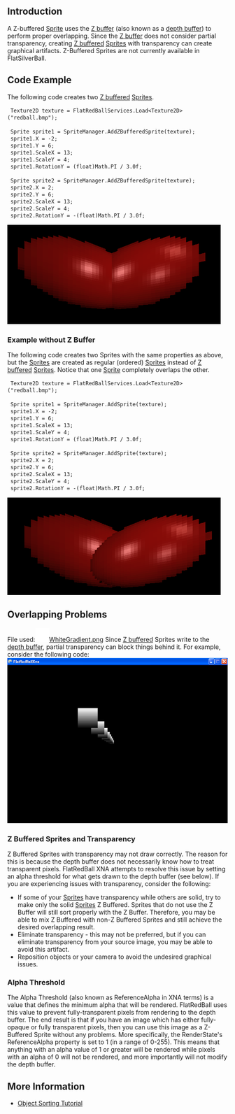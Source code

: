 ## Introduction

A Z-buffered [Sprite](/frb/docs/index.php?title=FlatRedBall.Sprite.md "FlatRedBall.Sprite") uses the [Z buffer](/frb/docs/index.php?title=General_Programming:Graphics:Depth_Buffer.md "General Programming:Graphics:Depth Buffer") (also known as a [depth buffer](/frb/docs/index.php?title=General_Programming:Graphics:Depth_Buffer.md "General Programming:Graphics:Depth Buffer")) to perform proper overlapping. Since the [Z buffer](/frb/docs/index.php?title=General_Programming:Graphics:Depth_Buffer.md "General Programming:Graphics:Depth Buffer") does not consider partial transparency, creating [Z buffered](/frb/docs/index.php?title=General_Programming:Graphics:Depth_Buffer.md "General Programming:Graphics:Depth Buffer") [Sprites](/frb/docs/index.php?title=FlatRedBall.Sprite.md "FlatRedBall.Sprite") with transparency can create graphical artifacts. Z-Buffered Sprites are not currently available in FlatSilverBall.

## Code Example

The following code creates two [Z buffered](/frb/docs/index.php?title=General_Programming:Graphics:Depth_Buffer.md "General Programming:Graphics:Depth Buffer") [Sprites](/frb/docs/index.php?title=FlatRedBall.Sprite.md "FlatRedBall.Sprite").

     Texture2D texture = FlatRedBallServices.Load<Texture2D>("redball.bmp");

     Sprite sprite1 = SpriteManager.AddZBufferedSprite(texture);
     sprite1.X = -2;
     sprite1.Y = 6;
     sprite1.ScaleX = 13;
     sprite1.ScaleY = 4;
     sprite1.RotationY = (float)Math.PI / 3.0f;

     Sprite sprite2 = SpriteManager.AddZBufferedSprite(texture);
     sprite2.X = 2;
     sprite2.Y = 6;
     sprite2.ScaleX = 13;
     sprite2.ScaleY = 4;
     sprite2.RotationY = -(float)Math.PI / 3.0f;

![ModifiedZBuffered.png](/media/migrated_media-ModifiedZBuffered.png)

### Example without Z Buffer

The following code creates two Sprites with the same properties as above, but the [Sprites](/frb/docs/index.php?title=FlatRedBall.Sprite.md "FlatRedBall.Sprite") are created as regular (ordered) [Sprites](/frb/docs/index.php?title=FlatRedBall.Sprite.md "FlatRedBall.Sprite") instead of [Z buffered](/frb/docs/index.php?title=General_Programming:Graphics:Depth_Buffer.md "General Programming:Graphics:Depth Buffer") [Sprites](/frb/docs/index.php?title=FlatRedBall.Sprite.md "FlatRedBall.Sprite"). Notice that one [Sprite](/frb/docs/index.php?title=FlatRedBall.Sprite.md "FlatRedBall.Sprite") completely overlaps the other.

     Texture2D texture = FlatRedBallServices.Load<Texture2D>("redball.bmp");

     Sprite sprite1 = SpriteManager.AddSprite(texture);
     sprite1.X = -2;
     sprite1.Y = 6;
     sprite1.ScaleX = 13;
     sprite1.ScaleY = 4;
     sprite1.RotationY = (float)Math.PI / 3.0f;

     Sprite sprite2 = SpriteManager.AddSprite(texture);
     sprite2.X = 2;
     sprite2.Y = 6;
     sprite2.ScaleX = 13;
     sprite2.ScaleY = 4;
     sprite2.RotationY = -(float)Math.PI / 3.0f;

![OrderedLayeredSprites.png](/media/migrated_media-OrderedLayeredSprites.png)

## Overlapping Problems

File used:![WhiteGradient.png](/media/migrated_media-WhiteGradient.png)[WhiteGradient.png](/frb/docs/images/1/1b/WhiteGradient.png.md "WhiteGradient.png") Since [Z buffered](/frb/docs/index.php?title=General_Programming:Graphics:Depth_Buffer.md "General Programming:Graphics:Depth Buffer") Sprites write to the [depth buffer](/frb/docs/index.php?title=General_Programming:Graphics:Depth_Buffer.md "General Programming:Graphics:Depth Buffer"), partial transparency can block things behind it. For example, consider the following code: ![UnorderedProblems.png](/media/migrated_media-UnorderedProblems.png)

### Z Buffered Sprites and Transparency

Z Buffered Sprites with transparency may not draw correctly. The reason for this is because the depth buffer does not necessarily know how to treat transparent pixels. FlatRedBall XNA attempts to resolve this issue by setting an alpha threshold for what gets drawn to the depth buffer (see below). If you are experiencing issues with transparency, consider the following:

-   If some of your [Sprites](/frb/docs/index.php?title=Sprite.md "Sprite") have transparency while others are solid, try to make only the solid [Sprites](/frb/docs/index.php?title=Sprite.md "Sprite") Z Buffered. Sprites that do not use the Z Buffer will still sort properly with the Z Buffer. Therefore, you may be able to mix Z Buffered with non-Z Buffered Sprites and still achieve the desired overlapping result.
-   Eliminate transparency - this may not be preferred, but if you can eliminate transparency from your source image, you may be able to avoid this artifact.
-   Reposition objects or your camera to avoid the undesired graphical issues.

### Alpha Threshold

The Alpha Threshold (also known as ReferenceAlpha in XNA terms) is a value that defines the minimum alpha that will be rendered. FlatRedBall uses this value to prevent fully-transparent pixels from rendering to the depth buffer. The end result is that if you have an image which has either fully-opaque or fully transparent pixels, then you can use this image as a Z-Buffered Sprite without any problems. More specifically, the RenderState's ReferenceAlpha property is set to 1 (in a range of 0-255). This means that anything with an alpha value of 1 or greater will be rendered while pixels with an alpha of 0 will not be rendered, and more importantly will not modify the depth buffer.

## More Information

-   [Object Sorting Tutorial](/frb/docs/index.php?title=FlatRedBallXna:Tutorials:Object_Sorting.md "FlatRedBallXna:Tutorials:Object Sorting")

